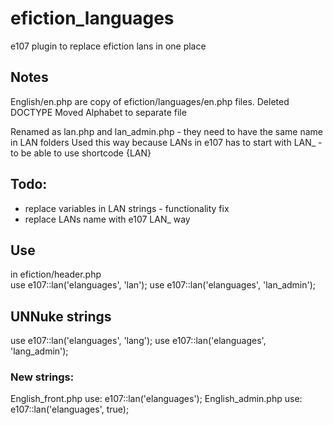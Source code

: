 # efiction_languages
e107 plugin to replace efiction lans in one place 


## Notes

English/en.php are copy of efiction/languages/en.php files.
Deleted DOCTYPE
Moved Alphabet to separate file
 
Renamed as lan.php and lan_admin.php -  they need to have the same name in LAN folders
Used this way because LANs in e107 has to start with LAN_ - to be able to use shortcode {LAN}


## Todo: 
-  replace variables in LAN strings  - functionality fix
-  replace LANs name with e107 LAN_ way
  

## Use 
in efiction/header.php  
use e107::lan('elanguages', 'lan');
use e107::lan('elanguages', 'lan_admin');

## UNNuke strings
use e107::lan('elanguages', 'lang');
use e107::lan('elanguages', 'lang_admin');

### New strings:
English_front.php
use: e107::lan('elanguages');
English_admin.php
use: e107::lan('elanguages', true);





